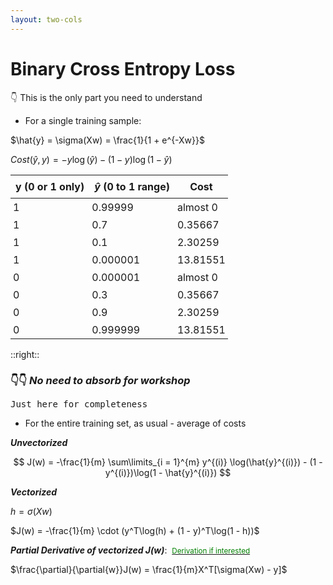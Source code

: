 ```yaml
---
layout: two-cols
---
```


# Binary Cross Entropy Loss

👇 This is the only part you need to understand

- For a single training sample:

$\hat{y} = \sigma(Xw) = \frac{1}{1 + e^{-Xw}}$

$Cost(\hat{y}, y) = -y \log(\hat{y}) - (1 - y)\log(1 - \hat{y})$

| y (0 or 1 only)   | $\hat{y}$ (0 to 1 range)  | Cost       |
|-------------------|---------------------------|------------|
| 1                 | 0.99999                   | almost 0   |
| 1                 | 0.7                       | 0.35667    |
| 1                 | 0.1                       | 2.30259    |
| 1                 | 0.000001                  | 13.81551   |
| 0                 | 0.000001                  | almost 0   |
| 0                 | 0.3                       | 0.35667    |
| 0                 | 0.9                       | 2.30259    |
| 0                 | 0.999999                  | 13.81551   |

::right::

### 👇👇 ***No need to absorb for workshop*** <twemoji-cat-with-tears-of-joy />

<kbd>Just here for completeness</kbd>

<div class="mt-4"></div>

- For the entire training set, as usual - average of costs

***Unvectorized***

$$
  J(w) = -\frac{1}{m} \sum\limits_{i = 1}^{m} y^{(i)} \log(\hat{y}^{(i)}) - (1 - y^{(i)})\log(1 - \hat{y}^{(i)})
$$

<div class="mt-2"></div>

***Vectorized***

$h = \sigma(Xw)$

$J(w) = -\frac{1}{m} \cdot (y^T\log(h) + (1 - y)^T\log(1 - h))$

***Partial Derivative of vectorized $J(w)$***: &nbsp;[<small>Derivation if interested</small>][1]

$\frac{\partial}{\partial{w}}J(w) = \frac{1}{m}X^T[\sigma(Xw) - y]$

[1]: https://medium.com/analytics-vidhya/derivative-of-log-loss-function-for-logistic-regression-9b832f025c2d

<style>
  td {
    padding: 4px !important;
  }

  th {
    padding: 8px !important;
  }

  small {
    color: green;
  }

  h3 {
    margin-bottom: 0px;
  }
</style>